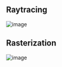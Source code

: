 ## Raytracing
![image](https://user-images.githubusercontent.com/108875469/232487460-1547b103-9e48-46f5-aa20-6f2af217810c.png)

## Rasterization
![image](https://github.com/AntonMoyseychuk/software-rendering/assets/108875469/b7ff0cb9-49a7-4fab-9e40-6db43e32a83d)

